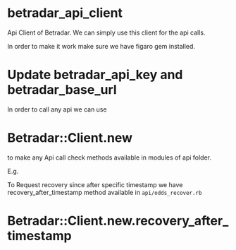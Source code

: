 # betradar_api_client
Api Client of Betradar. We can simply use this client for the api calls.

In order to make it work make sure we have figaro gem installed.

# Update betradar_api_key and betradar_base_url 

In order to call any api we can use

# Betradar::Client.new

to make any Api call check methods available in modules of api folder.

E.g.

To Request recovery since after specific timestamp we have recovery_after_timestamp method available in `api/odds_recover.rb`

# Betradar::Client.new.recovery_after_timestamp
